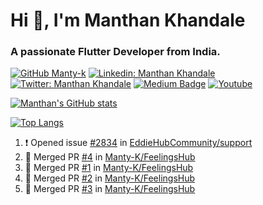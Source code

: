 # Hi 👋, I'm Manthan Khandale
### A passionate Flutter Developer from India.

[![GitHub Manty-k](https://img.shields.io/github/followers/Manty-K?label=follow&style=for-the-badge)](https://github.com/Manty-K)
[![Linkedin: Manthan Khandale](https://img.shields.io/badge/-LinkedIn-blue?style=for-the-badge&logo=Linkedin&logoColor=white&link=https://www.linkedin.com/in/manthan-khandale/)](https://www.linkedin.com/in/manthan-khandale/)
[![Twitter: Manthan Khandale](https://img.shields.io/twitter/follow/KhandaleManthan?color=%09%231DA1F2&label=Twitter&style=for-the-badge&logo=Twitter)](https://twitter.com/KhandaleManthan)
[![Medium Badge](https://img.shields.io/badge/-Medium-black?style=for-the-badge&labelColor=000000&logo=Medium&link=https://medium.com/@manthankhandale)](https://medium.com/@manthankhandale)
[![Youtube](https://img.shields.io/youtube/channel/subscribers/UC0xwzV_5nqen2mU-utTAq9Q?label=Youtube&style=for-the-badge)](https://www.youtube.com/channel/UC0xwzV_5nqen2mU-utTAq9Q)

[![Manthan's GitHub stats](https://github-readme-stats.vercel.app/api?username=Manty-K&count_private=true&theme=radical)](https://github.com/anuraghazra/github-readme-stats)

[![Top Langs](https://github-readme-stats.vercel.app/api/top-langs/?username=Manty-K)](https://github.com/anuraghazra/github-readme-stats)

<!--START_SECTION:activity-->
1. ❗️ Opened issue [#2834](https://github.com/EddieHubCommunity/support/issues/2834) in [EddieHubCommunity/support](https://github.com/EddieHubCommunity/support)
2. 🎉 Merged PR [#4](https://github.com/Manty-K/FeelingsHub/pull/4) in [Manty-K/FeelingsHub](https://github.com/Manty-K/FeelingsHub)
3. 🎉 Merged PR [#1](https://github.com/Manty-K/FeelingsHub/pull/1) in [Manty-K/FeelingsHub](https://github.com/Manty-K/FeelingsHub)
4. 🎉 Merged PR [#2](https://github.com/Manty-K/FeelingsHub/pull/2) in [Manty-K/FeelingsHub](https://github.com/Manty-K/FeelingsHub)
5. 🎉 Merged PR [#3](https://github.com/Manty-K/FeelingsHub/pull/3) in [Manty-K/FeelingsHub](https://github.com/Manty-K/FeelingsHub)
<!--END_SECTION:activity-->


<!--
**Manty-K/Manty-K** is a ✨ _special_ ✨ repository because its `README.md` (this file) appears on your GitHub profile.

Here are some ideas to get you started:

- 🔭 I’m currently working on ...
- 🌱 I’m currently learning ...
- 👯 I’m looking to collaborate on ...
- 🤔 I’m looking for help with ...
- 💬 Ask me about ...
- 📫 How to reach me: ...
- 😄 Pronouns: ...
- ⚡ Fun fact: ...
-->
